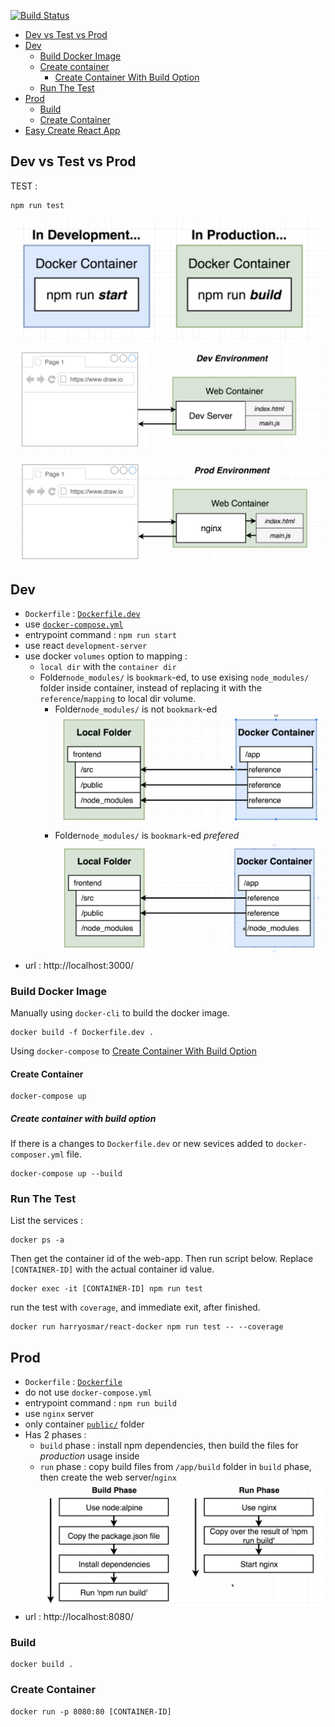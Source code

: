 [![Build Status](https://travis-ci.org/harryosmar/react-docker.svg?branch=master)](https://travis-ci.org/harryosmar/react-docker)

* [Dev vs Test vs Prod](#dev-vs-test-vs-prod)
* [Dev](#dev)
    * [Build Docker Image](#build-docker-image)
    * [Create container](#cretate-container)
        * [Create Container With Build Option](#create-container-with-build-option)
    * [Run The Test](#run-the-test)
* [Prod](#prod)
    * [Build](#build)
    * [Create Container](#create-container)
* [Easy Create React App](https://github.com/harryosmar/react-docker/blob/master/react-create-app.md)

## Dev vs Test vs Prod

TEST :

```
npm run test
```

![CMD diff Dev vs Prod](https://github.com/harryosmar/react-docker/raw/master/src/images/cmd-diff-dev-vs-prod.jpg)
![Dev Server](https://github.com/harryosmar/react-docker/raw/master/src/images/dev-server.jpg)
![Prod Server](https://github.com/harryosmar/react-docker/raw/master/src/images/prod-server.jpg)

## Dev

- `Dockerfile` : [`Dockerfile.dev`](https://github.com/harryosmar/react-docker/blob/master/Dockerfile.dev)
- use [`docker-compose.yml`](https://github.com/harryosmar/react-docker/blob/master/docker-compose.yml)
- entrypoint command : `npm run start`
- use react `development-server`
- use docker `volumes` option to mapping :
    - `local dir` with the `container dir`
    - Folder`node_modules/` is `bookmark`-ed, to use exising `node_modules/` folder inside container, instead of replacing it with the `reference`/`mapping` to local dir volume.
        - Folder`node_modules/` is not `bookmark`-ed
        ![Without Bookmark Volume](https://github.com/harryosmar/react-docker/raw/master/src/images/docker-vol-without-bookmark.jpg)
        - Folder`node_modules/` is `bookmark`-ed *prefered*
        ![With Bookmark Volume](https://github.com/harryosmar/react-docker/raw/master/src/images/docker-vol-with-bookmark.jpg)
- url : http://localhost:3000/

### Build Docker Image

Manually using `docker-cli` to build the docker image.

```
docker build -f Dockerfile.dev .
```

Using `docker-compose` to [Create Container With Build Option](#create-container-with-build-option)

#### Create Container

```
docker-compose up
```

##### Create container with build option

If there is a changes to `Dockerfile.dev` or new sevices added to `docker-composer.yml` file.

```
docker-compose up --build
```

### Run The Test

List the services :

```
docker ps -a
```
Then get the container id of the web-app. Then run script below. Replace `[CONTAINER-ID]` with the actual container id value.

```
docker exec -it [CONTAINER-ID] npm run test
```

run the test with `coverage`, and immediate exit, after finished.
```
docker run harryosmar/react-docker npm run test -- --coverage
```

## Prod

- `Dockerfile` : [`Dockerfile`](https://github.com/harryosmar/react-docker/blob/master/Dockerfile)
- do not use `docker-compose.yml`
- entrypoint command : `npm run build`
- use `nginx` server
- only container [`public/`](https://github.com/harryosmar/react-docker/tree/master/public) folder 
- Has 2 phases :
    - `build` phase : install npm dependencies, then build the files for *production* usage inside
    - `run` phase : copy build files from `/app/build` folder in `build` phase, then create the web server/`nginx`
![2 phases](https://github.com/harryosmar/react-docker/raw/master/src/images/prod-dockerfile-phase.jpg)
- url : http://localhost:8080/

### Build

```
docker build .
```

### Create Container

```
docker run -p 8080:80 [CONTAINER-ID]
```
